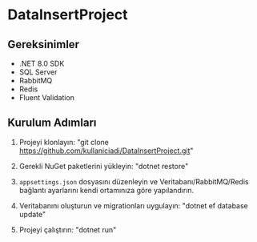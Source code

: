 # DataInsertProject

## Gereksinimler
- .NET 8.0 SDK
- SQL Server
- RabbitMQ
- Redis
- Fluent Validation

## Kurulum Adımları

1. Projeyi klonlayın:
    "git clone https://github.com/kullaniciadi/DataInsertProject.git"

2. Gerekli NuGet paketlerini yükleyin:
    "dotnet restore"

3. `appsettings.json` dosyasını düzenleyin ve Veritabanı/RabbitMQ/Redis bağlantı ayarlarını kendi ortamınıza göre yapılandırın.

4. Veritabanını oluşturun ve migrationları uygulayın:
    "dotnet ef database update"

5. Projeyi çalıştırın:
    "dotnet run"

